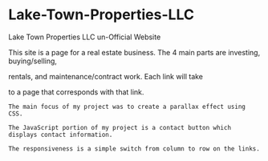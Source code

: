 # Lake-Town-Properties-LLC
Lake Town Properties LLC un-Official Website

This site is a page for a real estate business. The 4 main parts are investing, buying/selling,

 rentals, and maintenance/contract work. Each link will take

to a page that corresponds with that link.

	The main focus of my project was to create a parallax effect using CSS.

	The JavaScript portion of my project is a contact button which displays contact information.

	The responsiveness is a simple switch from column to row on the links.
